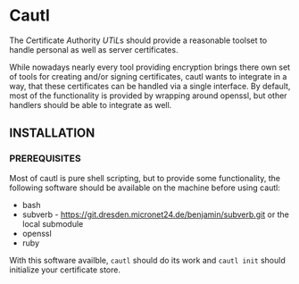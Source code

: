 # Cautl #

The *C*ertificate *A*uthority *UT*i*L*s should provide a reasonable toolset
to handle personal as well as server certificates.

While nowadays nearly every tool providing encryption brings there own set
of tools for creating and/or signing certificates, cautl wants to integrate
in a way, that these certificates can be handled via a single interface.
By default, most of the functionality is provided by wrapping around openssl,
but other handlers should be able to integrate as well.

## INSTALLATION ##

### PREREQUISITES ###

Most of cautl is pure shell scripting, but to provide some functionality, the
following software should be available on the machine before using cautl:

* bash
* subverb - https://git.dresden.micronet24.de/benjamin/subverb.git or the local submodule
* openssl
* ruby

With this software availble, `cautl` should do its work and `cautl init` should initialize
your certificate store.
